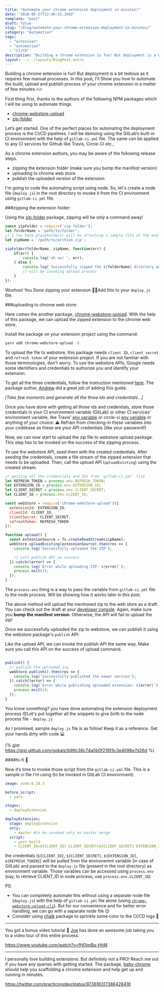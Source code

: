 ```yaml
---
title: "Automate your chrome extension deployment in minutes!"
date: "2018-05-27T22:40:32.169Z"
template: "post"
draft: false
slug: "/blog/automate-your-chrome-extension-deployment-in-minutes/"
category: "Automation"
tags:
  - "extension"
  - "automation"
  - "CI/CD"
description: "Building a chrome extension is fun! But deployment is a bit tedious as it requires few manual processes. In this post, I’ll Show you how to automate the build, upload and publish process of your chrome extension in a matter of few minutes."
layout: ../../layouts/BlogPost.astro
---
```


Building a chrome extension is fun! But deployment is a bit tedious as it requires few manual processes. In this post, I’ll Show you how to automate the build, upload and publish process of your chrome extension in a matter of few minutes 🔥🔥

First thing first, thanks to the authors of the following NPM packages which I will be using to automate things.

- [chrome-webstore-upload](https://www.npmjs.com/package/chrome-webstore-upload)
- [zip-folder](https://www.npmjs.com/package/zip-folder)

Let’s get started. One of the perfect places for automating the deployment process is the CI/CD pipelines. I will be demoing using the GitLab’s built-in CI environment with the help of `gitlab-ci.yml` file. The same can be applied to any CI services for Github like Travis, Circle-CI etc., 

As a chrome extension authors, you may be aware of the following release steps. 

- zipping the extension folder (make sure you bump the manifest version)
- uploading to chrome web store.
- publish the uploaded version of the extension.

I'm going to code the automating script using node. So, let's create a node file (`deploy.js`) in the root directory to invoke it from the CI environment using `gitlab-ci.yml` file.

###zipping the extension folder:

Using the [zip-folder](https://www.npmjs.com/package/zip-folder) package, zipping will be only a command away! 

```js
const zipFolder = require('zip-folder');
let folderName = 'path/to/folder'; 
// I too hate placeholders! will be attaching a sample file at the end of this writeup
let zipName = '/path/to/archive.zip';

zipFolder(folderName, zipName, function(err) {
    if(err) {
        console.log('oh no! ', err);
    } else {
        console.log(`Successfully zipped the ${folderName} directory and store as ${zipName}`);
        // will be invoking upload process 
    }
});
```
Woohoo! You Done zipping your extension 🤟🏻Add this to your `deploy.js` file.

###uploading to chrome web store:

Here comes the another package, [chrome-webstore-upload](https://github.com/DrewML/chrome-webstore-upload). With the help of this package, we can upload the zipped extension to the chrome web store. 

Install the package on your extension project using the command:

```bash
yarn add chrome-webstore-upload -D
```

To upload the file to webstore, this package needs `client ID`, `client secret` and `refresh token` of your extension project. If you are not familiar with those terminologies, don't worry. To use the webstore APIs, Google needs some identifiers and credentials to authorize you and identify your extension. 

To get all the three credentials, follow the instruction mentioned [here](https://github.com/DrewML/chrome-webstore-upload/blob/master/How%20to%20generate%20Google%20API%20keys.md). The package author, [Andrew](https://twitter.com/drewml) did a great job of adding this guide. 

_[Take few moments and generate all the three ids and credentials...]_

Once you have done with getting all those ids and credentials, store those credentials in your CI environment variable (GitLab) or other CI services' environment variable, like Travis' [env variable](https://docs.travis-ci.com/user/environment-variables/) or circle-ci [env variable](https://circleci.com/docs/2.0/env-vars/) or anything of your choice. ⚠️ Refrain from checking-in these variables into your codebase as these are your API credentials (like your password!)

Now, we can now start to upload the zip file to webstore upload package. This step has to be invoked on the success of the zipping process.

To use the webstore API, seed them with the created credentials. After seeding the credentials, create a file stream of the zipped extension that needs to be uploaded. Then, call the upload API (`uploadExisting`) using the created stream.

```js
// getting all the credentials and IDs from `gitlab-ci.yml` file
let REFRESH_TOKEN = process.env.REFRESH_TOKEN; 
let EXTENSION_ID = process.env.EXTENSION_ID;
let CLIENT_SECRET = process.env.CLIENT_SECRET;
let CLIENT_ID = process.env.CLIENT_ID;

const webStore = require('chrome-webstore-upload')({
  extensionId: EXTENSION_ID,
  clientId: CLIENT_ID,
  clientSecret: CLIENT_SECRET,
  refreshToken: REFRESH_TOKEN
});

function upload() {
  const extesnionSource = fs.createReadStream(zipName);
  webStore.uploadExisting(extesnionSource).then(res => {
    console.log('Successfully uploaded the ZIP');    

    // call publish API on success
  }).catch((error) => {
    console.log(`Error while uploading ZIP: ${error}`);
    process.exit(1);
  });
}

```

The `process.env` thing is a way to pass the variable from `gitlab-ci.yml` file to the node process. Will be showing how it works later in this post.

The above method will upload the mentioned zip to the web store as a draft. You can check out the draft at your [developer console](https://chrome.google.com/webstore/developer/dashboard). Again, make sure you **bump the manifest version**. Otherwise, the API will fail to upload the zip!

Once we successfully uploaded the zip to webstore, we can publish it using the webstore package's `publish` API:

Like the upload API, we can invoke the publish API the same way. Make sure you call this API on the success of upload command.

```js
    
publish() {
  // publish the uploaded zip
  webStore.publish().then(res => {
    console.log('Successfully published the newer version');
  }).catch((error) => {
    console.log(`Error while publishing uploaded extension: ${error}`);
    process.exit(1);
  });
}

```

You know something? you have done automating the extension deployment process 😍Let's put together all the snippets to give birth to the node process file - `deploy.js`

As I promised, sample `deploy.js` file is as follow! Keep it as a reference. Get your hands dirty with code 💻

{% gist https://gist.github.com/gokatz/b99c36c74a0b0f219f3c3e4096e7d26d %}

####hi-fi 🙏 

Now it’s time to invoke those script from the `gitlab-ci.yml` file. This is a sample ci file I'm using (to be invoked in GitLab CI environment)

```yml
image: node:6.10.3

before_script:
  - yarn

stages:
  - deployExtension

deployExtension:
  stage: deployExtension
  only:
    - master #to be invoked only on master merge
  script:
    - yarn build
    - CLIENT_ID=${CLIENT_ID} CLIENT_SECRET=${CLIENT_SECRET} EXTENSION_ID=${EXTENSION_ID} REFRESH_TOKEN=${REFRESH_TOKEN} node ./deploy.js
```

the credentials (`${CLIENT_ID}`, `${CLIENT_SECRET}`, `${EXTENSION_ID}`, `${REFRESH_TOKEN}`) will be pulled from the environemnt variable (in case of GitLab) and passed to the `deploy.js` file (present in the root directory) as environment variable. Those varables can be accessed using `process.env` (say, to retrieve CLIENT_ID in node process, use `process.env.CLIENT_ID`)

PS: 
* You can completely automate this without using a separate node file (`deploy.js`) with the help of `gitlab-ci.yml` file alone (using [`chrome-webstore-upload-cli`](https://github.com/DrewML/chrome-webstore-upload-cli)). But for our convenience and for better error handling, we can go with a separate node file 😉
* Consider using [chalk](https://www.npmjs.com/package/chalk) package to sprinkle some color to the CI/CD logs 🎨

---

You got a bonus video tutorial 🤩
[Joe](https://twitter.com/jsjoeio) has done an awesome job taking you to a video tour of this entire process.

https://www.youtube.com/watch?v=fH0jmBa-HhM

---

I personally love building extensions. But definitely not a PRO! Reach me out if you have any queries with getting started. The package, [baby-chrome](https://www.npmjs.com/package/baby-chrome) should help you scaffolding a chrome extension and help get up and running in minutes.

https://twitter.com/practicingdev/status/973616317386428418
